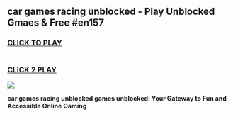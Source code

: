 
## car games racing unblocked - Play Unblocked Gmaes & Free #en157
<h3>
<a href="https://premium.freeplayer.one?title=car_games_racing_unblocked&ref=01M">CLICK TO PLAY</a></h3>
<hr>

<h3>
<a href="https://premium.freeplayer.one?title=car_games_racing_unblocked&ref=01M">CLICK 2 PLAY</a>
  
</h3>

<a href="https://premium.freeplayer.one?title=car_games_racing_unblocked&ref=01M"><img src="https://clearcache.store/games.png"></a>


**car games racing unblocked games unblocked: Your Gateway to Fun and Accessible Online Gaming**
